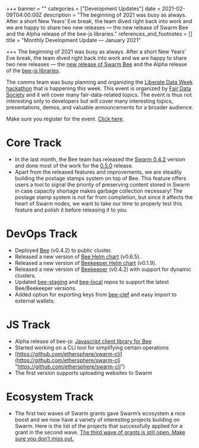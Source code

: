 +++
banner = ""
categories = ["Development Updates"]
date = 2021-02-09T04:00:00Z
description = "The beginning of 2021 was busy as always. After a short New Years’ Eve break, the team dived right back into work and we are happy to share two new releases — the new release of Swarm Bee and the Alpha release of the bee-js libraries."
references_and_footnotes = []
title = "Monthly Development Update — January 2021"

+++
The beginning of 2021 was busy as always. After a short New Years’ Eve break, the team dived right back into work and we are happy to share two new releases — the [new release of Swarm Bee](http://bit.ly/36SYJEq) and the Alpha release of the [bee-js libraries](https://medium.com/ethereum-swarm/meet-bee-js-a-javascript-library-for-swarm-794631bd98f9).

The comms team was busy planning and organizing the [Liberate Data Week hackathon](https://medium.com/ethereum-swarm/liberate-data-hackathon-guidelines-rules-and-programme-554c65a05cdb) that is happening this week. This event is organized by [Fair Data Society](https://fairdatasociety.org/) and it will cover many fair-data-related topics. The event is thus not interesting only to developers but will cover many interesting topics, presentations, demos, and valuable announcements for a broader audience.

Make sure you register for the event. [Click here](https://swarm.ethereum.org/register.html).

# **Core Track**

* In the last month, the Bee team has released the [Swarm 0.4.2](https://github.com/ethersphere/bee/releases/tag/v0.4.2) version and done most of the work for the [0.5.0](https://github.com/ethersphere/bee/releases/tag/v0.5.0) release.
* Apart from the released features and improvements, we are steadily building the postage stamps system on top of Bee. This feature offers users a tool to signal the priority of preserving content stored in Swarm in case capacity shortage makes garbage collection necessary! The postage stamp system is not far from completion, but since it affects the heart of Swarm nodes, we want to take our time to properly test this feature and polish it before releasing it to you.

# **DevOps Track**

* Deployed [Bee](https://github.com/ethersphere/bee) (v0.4.2) to public cluster.
* Released a new version of [Bee Helm chart](https://github.com/ethersphere/helm/tree/master/charts/bee) (v0.6.5).
* Released a new version of [Beekeeper Helm chart](https://github.com/ethersphere/helm/tree/master/charts/beekeeper) (v0.1.9).
* Released a new version of [Beekeeper](https://github.com/ethersphere/beekeeper) (v0.4.2) with support for dynamic clusters.
* Updated [bee-staging](https://github.com/ethersphere/bee-staging) and [bee-local](https://github.com/ethersphere/bee-local) repos to support the latest Bee/Beekeeper versions.
* Added option for exporting keys from [bee-clef](https://github.com/ethersphere/bee-clef) and easy import to external wallets.

# **JS Track**

* Alpha release of bee-js: [Javascript client library for Bee](https://medium.com/ethereum-swarm/meet-bee-js-a-javascript-library-for-swarm-794631bd98f9)
* Started working on a CLI tool for simplifying certain operations
* [https://github.com/ethersphere/swarm-cli](https://github.com/ethersphere/swarm-cli "https://github.com/ethersphere/swarm-cli")
* The first version supports uploading websites to Swarm

# **Ecosystem Track**

* The first two waves of Swarm grants gave Swarm’s ecosystem a nice boost and we now have a variety of interesting projects building on Swarm. Here is the list of the projects that successfully applied for a grant in the second wave. [The third wave of grants is still open. Make sure you don’t miss out.](https://swarmgrants.typeform.com/to/O3qL6VdO)